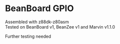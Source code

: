 # BeanBoard GPIO
Assembled with z88dk-z80asm  
Tested on BeanBoard v1, BeanZee v1 and Marvin v1.1.0  

Further testing needed